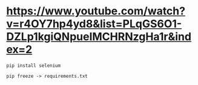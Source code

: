# https://www.youtube.com/watch?v=r4OY7hp4yd8&list=PLqGS6O1-DZLp1kgiQNpueIMCHRNzgHa1r&index=2

```shell
pip install selenium
```

```shell
pip freeze -> requirements.txt
```